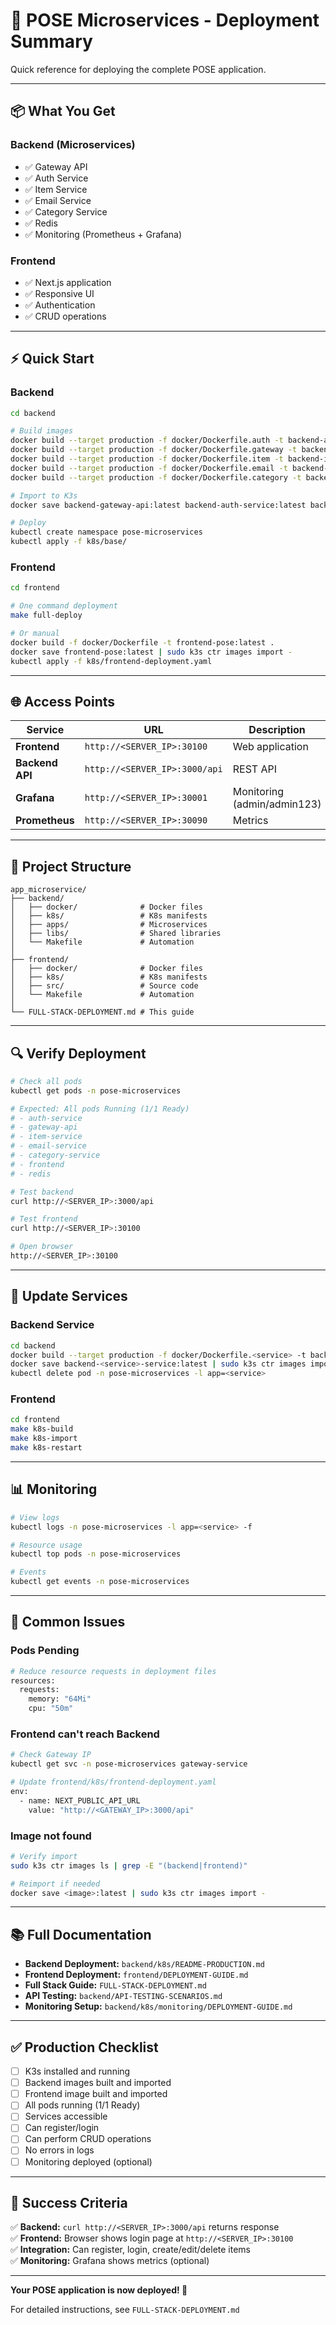 # 🚀 POSE Microservices - Deployment Summary

Quick reference for deploying the complete POSE application.

---

## 📦 What You Get

### **Backend (Microservices)**
- ✅ Gateway API
- ✅ Auth Service
- ✅ Item Service
- ✅ Email Service
- ✅ Category Service
- ✅ Redis
- ✅ Monitoring (Prometheus + Grafana)

### **Frontend**
- ✅ Next.js application
- ✅ Responsive UI
- ✅ Authentication
- ✅ CRUD operations

---

## ⚡ Quick Start

### **Backend**
```bash
cd backend

# Build images
docker build --target production -f docker/Dockerfile.auth -t backend-auth-service:latest .
docker build --target production -f docker/Dockerfile.gateway -t backend-gateway-api:latest .
docker build --target production -f docker/Dockerfile.item -t backend-item-service:latest .
docker build --target production -f docker/Dockerfile.email -t backend-email-service:latest .
docker build --target production -f docker/Dockerfile.category -t backend-category-service:latest .

# Import to K3s
docker save backend-gateway-api:latest backend-auth-service:latest backend-item-service:latest backend-email-service:latest backend-category-service:latest | sudo k3s ctr images import -

# Deploy
kubectl create namespace pose-microservices
kubectl apply -f k8s/base/
```

### **Frontend**
```bash
cd frontend

# One command deployment
make full-deploy

# Or manual
docker build -f docker/Dockerfile -t frontend-pose:latest .
docker save frontend-pose:latest | sudo k3s ctr images import -
kubectl apply -f k8s/frontend-deployment.yaml
```

---

## 🌐 Access Points

| Service | URL | Description |
|---------|-----|-------------|
| **Frontend** | `http://<SERVER_IP>:30100` | Web application |
| **Backend API** | `http://<SERVER_IP>:3000/api` | REST API |
| **Grafana** | `http://<SERVER_IP>:30001` | Monitoring (admin/admin123) |
| **Prometheus** | `http://<SERVER_IP>:30090` | Metrics |

---

## 📁 Project Structure

```
app_microservice/
├── backend/
│   ├── docker/              # Docker files
│   ├── k8s/                 # K8s manifests
│   ├── apps/                # Microservices
│   ├── libs/                # Shared libraries
│   └── Makefile             # Automation
│
├── frontend/
│   ├── docker/              # Docker files
│   ├── k8s/                 # K8s manifests
│   ├── src/                 # Source code
│   └── Makefile             # Automation
│
└── FULL-STACK-DEPLOYMENT.md # This guide
```

---

## 🔍 Verify Deployment

```bash
# Check all pods
kubectl get pods -n pose-microservices

# Expected: All pods Running (1/1 Ready)
# - auth-service
# - gateway-api
# - item-service
# - email-service
# - category-service
# - frontend
# - redis

# Test backend
curl http://<SERVER_IP>:3000/api

# Test frontend
curl http://<SERVER_IP>:30100

# Open browser
http://<SERVER_IP>:30100
```

---

## 🔄 Update Services

### **Backend Service**
```bash
cd backend
docker build --target production -f docker/Dockerfile.<service> -t backend-<service>-service:latest .
docker save backend-<service>-service:latest | sudo k3s ctr images import -
kubectl delete pod -n pose-microservices -l app=<service>
```

### **Frontend**
```bash
cd frontend
make k8s-build
make k8s-import
make k8s-restart
```

---

## 📊 Monitoring

```bash
# View logs
kubectl logs -n pose-microservices -l app=<service> -f

# Resource usage
kubectl top pods -n pose-microservices

# Events
kubectl get events -n pose-microservices
```

---

## 🐛 Common Issues

### **Pods Pending**
```bash
# Reduce resource requests in deployment files
resources:
  requests:
    memory: "64Mi"
    cpu: "50m"
```

### **Frontend can't reach Backend**
```bash
# Check Gateway IP
kubectl get svc -n pose-microservices gateway-service

# Update frontend/k8s/frontend-deployment.yaml
env:
  - name: NEXT_PUBLIC_API_URL
    value: "http://<GATEWAY_IP>:3000/api"
```

### **Image not found**
```bash
# Verify import
sudo k3s ctr images ls | grep -E "(backend|frontend)"

# Reimport if needed
docker save <image>:latest | sudo k3s ctr images import -
```

---

## 📚 Full Documentation

- **Backend Deployment:** `backend/k8s/README-PRODUCTION.md`
- **Frontend Deployment:** `frontend/DEPLOYMENT-GUIDE.md`
- **Full Stack Guide:** `FULL-STACK-DEPLOYMENT.md`
- **API Testing:** `backend/API-TESTING-SCENARIOS.md`
- **Monitoring Setup:** `backend/k8s/monitoring/DEPLOYMENT-GUIDE.md`

---

## ✅ Production Checklist

- [ ] K3s installed and running
- [ ] Backend images built and imported
- [ ] Frontend image built and imported
- [ ] All pods running (1/1 Ready)
- [ ] Services accessible
- [ ] Can register/login
- [ ] Can perform CRUD operations
- [ ] No errors in logs
- [ ] Monitoring deployed (optional)

---

## 🎯 Success Criteria

✅ **Backend:** `curl http://<SERVER_IP>:3000/api` returns response  
✅ **Frontend:** Browser shows login page at `http://<SERVER_IP>:30100`  
✅ **Integration:** Can register, login, create/edit/delete items  
✅ **Monitoring:** Grafana shows metrics (optional)  

---

**Your POSE application is now deployed! 🎉**

For detailed instructions, see `FULL-STACK-DEPLOYMENT.md`
